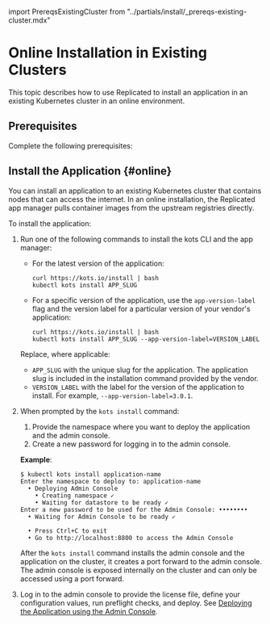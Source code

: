 import PrereqsExistingCluster from "../partials/install/_prereqs-existing-cluster.mdx"

# Online Installation in Existing Clusters

This topic describes how to use Replicated to install an application in an existing Kubernetes cluster in an online environment.

## Prerequisites

Complete the following prerequisites:

<PrereqsExistingCluster/>

## Install the Application {#online}

You can install an application to an existing Kubernetes cluster that contains nodes that can access the internet. In an online installation, the Replicated app manager pulls container images from the upstream registries directly.

To install the application:

1. Run one of the following commands to install the kots CLI and the app manager:

    * For the latest version of the application:

      ```shell
      curl https://kots.io/install | bash
      kubectl kots install APP_SLUG
      ```

    * For a specific version of the application, use the `app-version-label` flag and the version label for a particular version of your vendor's application:

      ```shell
      curl https://kots.io/install | bash
      kubectl kots install APP_SLUG --app-version-label=VERSION_LABEL
      ```
    
    Replace, where applicable:
     * `APP_SLUG` with the unique slug for the application. The application slug is included in the installation command provided by the vendor.
     * `VERSION_LABEL` with the label for the version of the application to install. For example, `--app-version-label=3.0.1`.

1. When prompted by the `kots install` command:
   1. Provide the namespace where you want to deploy the application and the admin console.
   1. Create a new password for logging in to the admin console.

     **Example**:

     ```shell
     $ kubectl kots install application-name
     Enter the namespace to deploy to: application-name
       • Deploying Admin Console
         • Creating namespace ✓
         • Waiting for datastore to be ready ✓
     Enter a new password to be used for the Admin Console: ••••••••
       • Waiting for Admin Console to be ready ✓

       • Press Ctrl+C to exit
       • Go to http://localhost:8800 to access the Admin Console

     ```

    After the `kots install` command installs the admin console and the application on the cluster, it creates a port forward to the admin console. The admin console is exposed internally on the cluster and can only be accessed using a port forward.

1. Log in to the admin console to provide the license file, define your configuration values, run preflight checks, and deploy. See [Deploying the Application using the Admin Console](installing-app-setup).